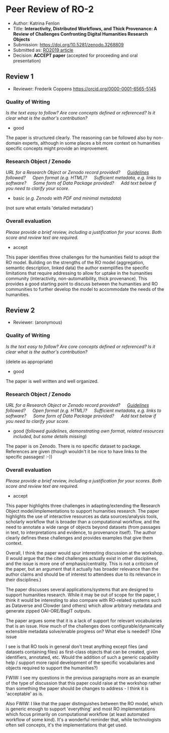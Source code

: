 # Peer Review of RO-2

* Author: Katrina Fenlon
* Title: **Interactivity, Distributed Workflows, and Thick Provenance: A Review of Challenges Confronting Digital Humanities Research Objects**
* Submission: <https://doi.org/10.5281/zenodo.3268809>
* Submitted as: [RO2019 article](https://researchobject.github.io/ro2019/cfp)
* Decision:	**ACCEPT paper** (accepted for proceeding and oral presentation)


## Review 1

* Reviewer: Frederik Coppens <https://orcid.org/0000-0001-6565-5145>

### Quality of Writing
_Is the text easy to follow? Are core concepts defined or referenced? 
Is it clear what is the author's contribution?_

* good

The paper is structured clearly. The reasoning can be followed also by non-domain experts, although in some places a bit more context on humanities specific concepts might provide an improvement.

### Research Object / Zenodo

_URL for a Research Object or Zenodo record provided?
   [Guidelines](http://researchobject.org/ro2019/submitting) followed?
   Open format (e.g. HTML)?
   Sufficient metadata, e.g. links to software?
   Some form of Data Package provided?
   Add text below if you need to clarify your score._

* basic (_e.g. Zenodo with PDF and minimal metadata_)

(not sure what entails 'detailed metadata')

### Overall evaluation
_Please provide a brief review, including a justification for your scores. 
Both score and  review text are required._

* accept

This paper identifies three challenges for the humanities field to adopt the RO model. Building on the strengths of the RO model (aggregation, semantic description, linked data) the author exemplifies the specific limitations that require addressing to allow for uptake in the humanities community (interactivity, non-automatibility, thick provenance). This provides a good starting point to discuss between the humanities and RO communities to further develop the model to accommodate the needs of the humanities.


## Review 2

* Reviewer: (anonymous)


### Quality of Writing
_Is the text easy to follow? Are core concepts defined or referenced? 
Is it clear what is the author's contribution?_

(delete as appropriate)
* good

The paper is well written and well organized.

### Research Object / Zenodo

_URL for a Research Object or Zenodo record provided?
   [Guidelines](http://researchobject.org/ro2019/submitting) followed?
   Open format (e.g. HTML)?
   Sufficient metadata, e.g. links to software?
   Some form of Data Package provided?
   Add text below if you need to clarify your score._


* good (_followed guidelines, demonstrating own format, related resources included, but some details missing_)

The paper is on Zenodo. There is no specific dataset to package. References are given (though wouldn't it be nice to have links to the specific passages! :-))

### Overall evaluation
_Please provide a brief review, including a justification for your scores. 
Both score and  review text are required._

* accept

This paper highlights three challenges in adapting/extending the Research Object model/implementations to support humanities research. The paper highlights the use of interactive resources as data sources/analysis tools, scholarly workflow that is broader than a computational workflow, and the need to annotate a wide range of objects beyond datasets (from passages in text, to interpretations and evidence, to provenance itself). The author clearly defines these challenges and provides examples that give them context.

Overall, I think the paper would spur interesting discussion at the workshop. (I would argue that the cited challenges actually exist in other disciplines, and the issue is more one of emphasis/centrality. This is not a criticism of the paper, but an argument that it actually has broader relevance than the author claims and should be of interest to attendees due to its relevance in their disciplines.)

The paper discusses several applications/systems that are designed to support humanities research. While it may be out of scope for the paper, I think it would be interesting to also compare with RO-related systems such as Dataverse and Clowder (and others) which allow arbitrary metadata and generate zipped OAI-ORE/BagIT outputs. 

The paper argues some that it is a lack of support for relevant vocabularies that is an issue. How much of the challenges does configurable/dynamically extensible metadata solve/enable progress on? What else is needed? (One issue 

I see is that RO tools in general don't treat anything except files (and datasets containing files) as first-class objects that can be created, given identifiers, annotated, etc. Would the addition of such a generic capability help / support more rapid development of the specific vocabularies and objects required to support the humanities?)

FWIW: I see my questions in the previous paragraphs more as an example of the type of discussion that this paper could raise at the workshop rather than something the paper should be changes to address - I think it is 'acceptable' as is.

Also FWIW: I like that the paper distinguishes between the RO model, which is generic enough to support 'everything' and most RO implementations which focus primarily on computational workflow (at least automated workflow of some kind). It's a wonderful reminder that, while technologists often sell concepts, it's the implementations that get used.